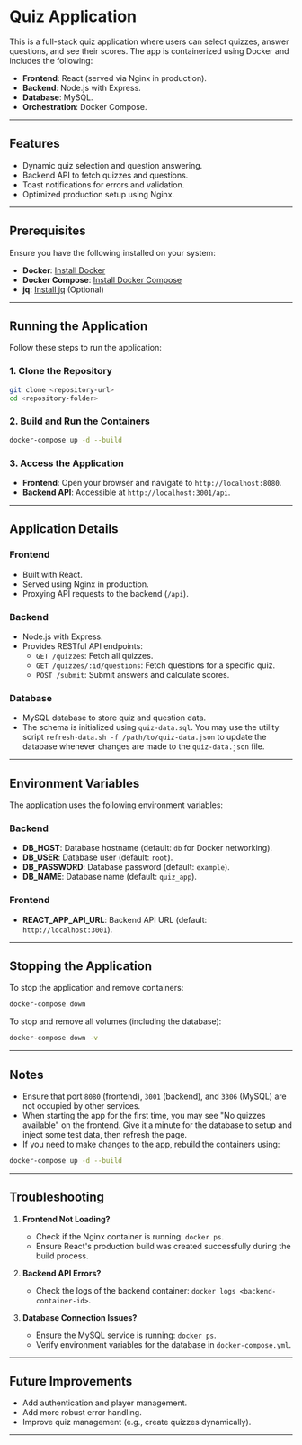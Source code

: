 # Quiz Application

This is a full-stack quiz application where users can select quizzes, answer questions, and see their scores. The app is containerized using Docker and includes the following:

- **Frontend**: React (served via Nginx in production).
- **Backend**: Node.js with Express.
- **Database**: MySQL.
- **Orchestration**: Docker Compose.

---

## Features

- Dynamic quiz selection and question answering.
- Backend API to fetch quizzes and questions.
- Toast notifications for errors and validation.
- Optimized production setup using Nginx.

---

## Prerequisites

Ensure you have the following installed on your system:

- **Docker**: [Install Docker](https://docs.docker.com/get-docker/)
- **Docker Compose**: [Install Docker Compose](https://docs.docker.com/compose/install/)
- **jq**: [Install jq](https://jqlang.github.io/jq/download/) (Optional)

---

## Running the Application

Follow these steps to run the application:

### 1. Clone the Repository

```bash
git clone <repository-url>
cd <repository-folder>
```

### 2. Build and Run the Containers

```bash
docker-compose up -d --build
```

### 3. Access the Application

- **Frontend**: Open your browser and navigate to `http://localhost:8080`.
- **Backend API**: Accessible at `http://localhost:3001/api`.

---

## Application Details

### **Frontend**

- Built with React.
- Served using Nginx in production.
- Proxying API requests to the backend (`/api`).

### **Backend**

- Node.js with Express.
- Provides RESTful API endpoints:
  - `GET /quizzes`: Fetch all quizzes.
  - `GET /quizzes/:id/questions`: Fetch questions for a specific quiz.
  - `POST /submit`: Submit answers and calculate scores.

### **Database**

- MySQL database to store quiz and question data.
- The schema is initialized using `quiz-data.sql`. You may use the utility script `refresh-data.sh -f /path/to/quiz-data.json` to update the database whenever changes are made to the `quiz-data.json` file.

---

## Environment Variables

The application uses the following environment variables:

### Backend

- **DB_HOST**: Database hostname (default: `db` for Docker networking).
- **DB_USER**: Database user (default: `root`).
- **DB_PASSWORD**: Database password (default: `example`).
- **DB_NAME**: Database name (default: `quiz_app`).

### Frontend

- **REACT_APP_API_URL**: Backend API URL (default: `http://localhost:3001`).

---

## Stopping the Application

To stop the application and remove containers:

```bash
docker-compose down
```

To stop and remove all volumes (including the database):

```bash
docker-compose down -v
```

---

## Notes

- Ensure that port `8080` (frontend), `3001` (backend), and `3306` (MySQL) are not occupied by other services.
- When starting the app for the first time, you may see "No quizzes available" on the frontend. Give it a minute for the database to setup and inject some test data, then refresh the page. 
- If you need to make changes to the app, rebuild the containers using:

```bash
docker-compose up -d --build
```

---

## Troubleshooting

1. **Frontend Not Loading?**

   - Check if the Nginx container is running: `docker ps`.
   - Ensure React's production build was created successfully during the build process.

2. **Backend API Errors?**

   - Check the logs of the backend container: `docker logs <backend-container-id>`.

3. **Database Connection Issues?**
   - Ensure the MySQL service is running: `docker ps`.
   - Verify environment variables for the database in `docker-compose.yml`.

---

## Future Improvements

- Add authentication and player management.
- Add more robust error handling.
- Improve quiz management (e.g., create quizzes dynamically).

---
